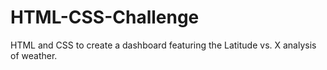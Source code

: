 # HTML-CSS-Challenge
HTML and CSS to create a dashboard featuring the Latitude vs. X analysis of weather.
